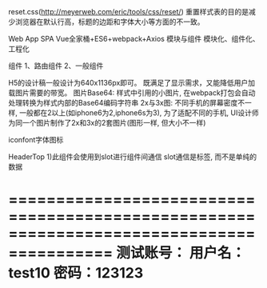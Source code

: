 reset.css(http://meyerweb.com/eric/tools/css/reset/)
重置样式表的目的是减少浏览器在默认行高，标题的边距和字体大小等方面的不一致。

Web App
SPA
Vue全家桶+ES6+webpack+Axios
模块与组件
模块化、组件化、工程化

组件
    1、路由组件
    2、一般组件

H5的设计稿一般设计为640x1136px即可。 既满足了显示需求，又能降低用户加载图片需要的带宽。
图片Base64: 样式中引用的小图片, 在webpack打包会自动处理转换为样式内部的Base64编码字符串
2x与3x图: 不同手机的屏幕密度不一样, 一般都在2以上(如iphone6为2,iphone6s为3), 为了适配不同的手机, UI设计师为同一个图片制作了2x和3x的2套图片(图形一样, 但大小不一样)

iconfont字体图标

HeaderTop
1)此组件会使用到slot进行组件间通信
slot通信是标签, 而不是单纯的数据

=========================================================================================
**测试账号：**
用户名：test10 密码：123123
=========================================================================================